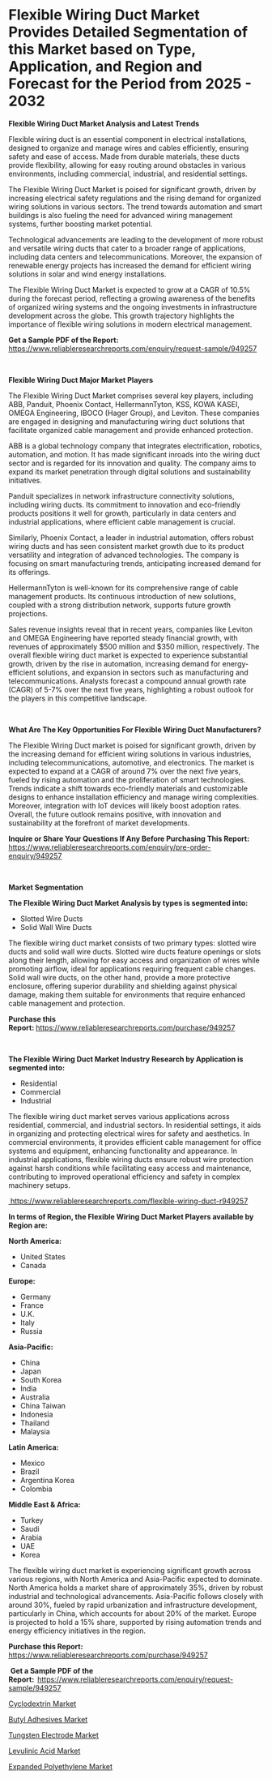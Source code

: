 <p><h1>Flexible Wiring Duct Market Provides Detailed Segmentation of this Market based on Type, Application, and Region and Forecast for the Period from 2025 - 2032</h1></p><p><strong>Flexible Wiring Duct Market Analysis and Latest Trends</strong></p>
<p><p>Flexible wiring duct is an essential component in electrical installations, designed to organize and manage wires and cables efficiently, ensuring safety and ease of access. Made from durable materials, these ducts provide flexibility, allowing for easy routing around obstacles in various environments, including commercial, industrial, and residential settings. </p><p>The Flexible Wiring Duct Market is poised for significant growth, driven by increasing electrical safety regulations and the rising demand for organized wiring solutions in various sectors. The trend towards automation and smart buildings is also fueling the need for advanced wiring management systems, further boosting market potential. </p><p>Technological advancements are leading to the development of more robust and versatile wiring ducts that cater to a broader range of applications, including data centers and telecommunications. Moreover, the expansion of renewable energy projects has increased the demand for efficient wiring solutions in solar and wind energy installations. </p><p>The Flexible Wiring Duct Market is expected to grow at a CAGR of 10.5% during the forecast period, reflecting a growing awareness of the benefits of organized wiring systems and the ongoing investments in infrastructure development across the globe. This growth trajectory highlights the importance of flexible wiring solutions in modern electrical management.</p></p>
<p><strong>Get a Sample PDF of the Report:&nbsp;</strong> <a href="https://www.reliableresearchreports.com/enquiry/request-sample/949257?utm_campaign=41&utm_medium=2&utm_source=Github&utm_content=ia&utm_term=02042025&utm_id=flexible-wiring-duct">https://www.reliableresearchreports.com/enquiry/request-sample/949257</a></p>
<p>&nbsp;</p>
<p><strong>Flexible Wiring Duct Major Market Players</strong></p>
<p><p>The Flexible Wiring Duct Market comprises several key players, including ABB, Panduit, Phoenix Contact, HellermannTyton, KSS, KOWA KASEI, OMEGA Engineering, IBOCO (Hager Group), and Leviton. These companies are engaged in designing and manufacturing wiring duct solutions that facilitate organized cable management and provide enhanced protection.</p><p>ABB is a global technology company that integrates electrification, robotics, automation, and motion. It has made significant inroads into the wiring duct sector and is regarded for its innovation and quality. The company aims to expand its market penetration through digital solutions and sustainability initiatives.</p><p>Panduit specializes in network infrastructure connectivity solutions, including wiring ducts. Its commitment to innovation and eco-friendly products positions it well for growth, particularly in data centers and industrial applications, where efficient cable management is crucial.</p><p>Similarly, Phoenix Contact, a leader in industrial automation, offers robust wiring ducts and has seen consistent market growth due to its product versatility and integration of advanced technologies. The company is focusing on smart manufacturing trends, anticipating increased demand for its offerings.</p><p>HellermannTyton is well-known for its comprehensive range of cable management products. Its continuous introduction of new solutions, coupled with a strong distribution network, supports future growth projections.</p><p>Sales revenue insights reveal that in recent years, companies like Leviton and OMEGA Engineering have reported steady financial growth, with revenues of approximately $500 million and $350 million, respectively. The overall flexible wiring duct market is expected to experience substantial growth, driven by the rise in automation, increasing demand for energy-efficient solutions, and expansion in sectors such as manufacturing and telecommunications. Analysts forecast a compound annual growth rate (CAGR) of 5-7% over the next five years, highlighting a robust outlook for the players in this competitive landscape.</p></p>
<p>&nbsp;</p>
<p><strong>What Are The Key Opportunities For Flexible Wiring Duct Manufacturers?</strong></p>
<p><p>The Flexible Wiring Duct market is poised for significant growth, driven by the increasing demand for efficient wiring solutions in various industries, including telecommunications, automotive, and electronics. The market is expected to expand at a CAGR of around 7% over the next five years, fueled by rising automation and the proliferation of smart technologies. Trends indicate a shift towards eco-friendly materials and customizable designs to enhance installation efficiency and manage wiring complexities. Moreover, integration with IoT devices will likely boost adoption rates. Overall, the future outlook remains positive, with innovation and sustainability at the forefront of market developments.</p></p>
<p><strong>Inquire or Share Your Questions If Any Before Purchasing This Report:</strong> <a href="https://www.reliableresearchreports.com/enquiry/pre-order-enquiry/949257?utm_campaign=41&utm_medium=2&utm_source=Github&utm_content=ia&utm_term=02042025&utm_id=flexible-wiring-duct">https://www.reliableresearchreports.com/enquiry/pre-order-enquiry/949257</a></p>
<p>&nbsp;</p>
<p><strong>Market Segmentation</strong></p>
<p><strong>The Flexible Wiring Duct Market Analysis by types is segmented into:</strong></p>
<p><ul><li>Slotted Wire Ducts</li><li>Solid Wall Wire Ducts</li></ul></p>
<p><p>The flexible wiring duct market consists of two primary types: slotted wire ducts and solid wall wire ducts. Slotted wire ducts feature openings or slots along their length, allowing for easy access and organization of wires while promoting airflow, ideal for applications requiring frequent cable changes. Solid wall wire ducts, on the other hand, provide a more protective enclosure, offering superior durability and shielding against physical damage, making them suitable for environments that require enhanced cable management and protection.</p></p>
<p><strong>Purchase this Report:&nbsp;</strong><a href="https://www.reliableresearchreports.com/purchase/949257?utm_campaign=41&utm_medium=2&utm_source=Github&utm_content=ia&utm_term=02042025&utm_id=flexible-wiring-duct">https://www.reliableresearchreports.com/purchase/949257</a></p>
<p>&nbsp;</p>
<p><strong>The Flexible Wiring Duct Market Industry Research by Application is segmented into:</strong></p>
<p><ul><li>Residential</li><li>Commercial</li><li>Industrial</li></ul></p>
<p><p>The flexible wiring duct market serves various applications across residential, commercial, and industrial sectors. In residential settings, it aids in organizing and protecting electrical wires for safety and aesthetics. In commercial environments, it provides efficient cable management for office systems and equipment, enhancing functionality and appearance. In industrial applications, flexible wiring ducts ensure robust wire protection against harsh conditions while facilitating easy access and maintenance, contributing to improved operational efficiency and safety in complex machinery setups.</p></p>
<p><a href="https://www.reliableresearchreports.com/flexible-wiring-duct-r949257?utm_campaign=41&utm_medium=2&utm_source=Github&utm_content=ia&utm_term=02042025&utm_id=flexible-wiring-duct">&nbsp;https://www.reliableresearchreports.com/flexible-wiring-duct-r949257</a></p>
<p><strong>In terms of Region, the Flexible Wiring Duct Market Players available by Region are:</strong></p>
<p>
    <p> <strong> North America: </strong>
        <ul>
            <li>United States</li>
            <li>Canada</li>
        </ul>
        </p> 
    <p> <strong> Europe: </strong>
        <ul>
            <li>Germany</li>
            <li>France</li>
            <li>U.K.</li>
            <li>Italy</li>
            <li>Russia</li>
        </ul>
        </p> 
    <p> <strong> Asia-Pacific: </strong>
        <ul>
            <li>China</li>
            <li>Japan</li>
            <li>South Korea</li>
            <li>India</li>
            <li>Australia</li>
            <li>China Taiwan</li>
            <li>Indonesia</li>
            <li>Thailand</li>
            <li>Malaysia</li>
        </ul>
        </p> 
    <p> <strong> Latin America: </strong>
        <ul>
            <li>Mexico</li>
            <li>Brazil</li>
            <li>Argentina Korea</li>
            <li>Colombia</li>
        </ul>
        </p> 
    <p> <strong> Middle East & Africa: </strong>
        <ul>
            <li>Turkey</li>
            <li>Saudi</li>
            <li>Arabia</li>
            <li>UAE</li>
            <li>Korea</li>
        </ul>
    </p>
    </p>
<p><p>The flexible wiring duct market is experiencing significant growth across various regions, with North America and Asia-Pacific expected to dominate. North America holds a market share of approximately 35%, driven by robust industrial and technological advancements. Asia-Pacific follows closely with around 30%, fueled by rapid urbanization and infrastructure development, particularly in China, which accounts for about 20% of the market. Europe is projected to hold a 15% share, supported by rising automation trends and energy efficiency initiatives in the region.</p></p>
<p><strong>Purchase this Report: </strong><a href="https://www.reliableresearchreports.com/purchase/949257?utm_campaign=41&utm_medium=2&utm_source=Github&utm_content=ia&utm_term=02042025&utm_id=flexible-wiring-duct">https://www.reliableresearchreports.com/purchase/949257</a></p>
<p>&nbsp;<strong>Get a Sample PDF of the Report:&nbsp;&nbsp;</strong><a href="https://www.reliableresearchreports.com/enquiry/request-sample/949257?utm_campaign=41&utm_medium=2&utm_source=Github&utm_content=ia&utm_term=02042025&utm_id=flexible-wiring-duct">https://www.reliableresearchreports.com/enquiry/request-sample/949257</a></p>
<p><strong></strong></p>
<p><p><a href="https://github.com/tabormahay2f/Market-Research-Report-List-1/blob/main/cyclodextrin-market.md?utm_campaign=41&utm_medium=2&utm_source=Github&utm_content=ia&utm_term=02042025&utm_id=flexible-wiring-duct">Cyclodextrin Market</a></p><p><a href="https://github.com/zdybelzinn/Market-Research-Report-List-1/blob/main/butyl-adhesives-market.md?utm_campaign=41&utm_medium=2&utm_source=Github&utm_content=ia&utm_term=02042025&utm_id=flexible-wiring-duct">Butyl Adhesives Market</a></p><p><a href="https://github.com/baatetoshda/Market-Research-Report-List-1/blob/main/tungsten-electrode-market.md?utm_campaign=41&utm_medium=2&utm_source=Github&utm_content=ia&utm_term=02042025&utm_id=flexible-wiring-duct">Tungsten Electrode Market</a></p><p><a href="https://github.com/siwerhommer97/Market-Research-Report-List-1/blob/main/levulinic-acid-market.md?utm_campaign=41&utm_medium=2&utm_source=Github&utm_content=ia&utm_term=02042025&utm_id=flexible-wiring-duct">Levulinic Acid Market</a></p><p><a href="https://github.com/naingbiner7i/Market-Research-Report-List-1/blob/main/expanded-polyethylene-market.md?utm_campaign=41&utm_medium=2&utm_source=Github&utm_content=ia&utm_term=02042025&utm_id=flexible-wiring-duct">Expanded Polyethylene Market</a></p></p>